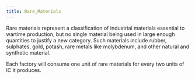 ```yaml
---
title: Rare_Materials
---
```


Rare materials represent a classification of industrial materials essential to wartime production, but no single material being used in large enough quantities to justify a new category. Such materials include rubber, sulphates, gold, potash, rare metals like molybdenum, and other natural and synthetic material.

Each factory will consume one unit of rare materials for every two units of IC it produces.
